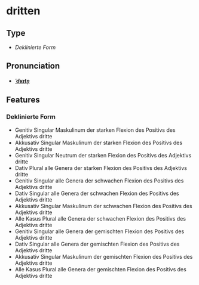 # dritten
## Type
- _Deklinierte Form_
## Pronunciation
- **_[ˈdʁɪtn̩](https://commons.wikimedia.org/wiki/File:De-dritten.ogg)_**
## Features
### Deklinierte Form
- Genitiv Singular Maskulinum der starken Flexion des Positivs des Adjektivs dritte
- Akkusativ Singular Maskulinum der starken Flexion des Positivs des Adjektivs dritte
- Genitiv Singular Neutrum der starken Flexion des Positivs des Adjektivs dritte
- Dativ Plural alle Genera der starken Flexion des Positivs des Adjektivs dritte
- Genitiv Singular alle Genera der schwachen Flexion des Positivs des Adjektivs dritte
- Dativ Singular alle Genera der schwachen Flexion des Positivs des Adjektivs dritte
- Akkusativ Singular Maskulinum der schwachen Flexion des Positivs des Adjektivs dritte
- Alle Kasus Plural alle Genera der schwachen Flexion des Positivs des Adjektivs dritte
- Genitiv Singular alle Genera der gemischten Flexion des Positivs des Adjektivs dritte
- Dativ Singular alle Genera der gemischten Flexion des Positivs des Adjektivs dritte
- Akkusativ Singular Maskulinum der gemischten Flexion des Positivs des Adjektivs dritte
- Alle Kasus Plural alle Genera der gemischten Flexion des Positivs des Adjektivs dritte
